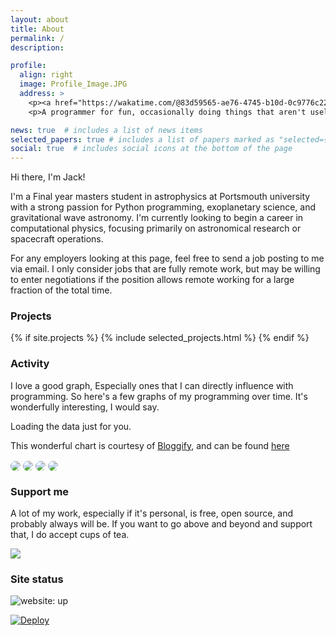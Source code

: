 ```yaml
---
layout: about
title: About
permalink: /
description:

profile:
  align: right
  image: Profile_Image.JPG
  address: >
    <p><a href="https://wakatime.com/@83d59565-ae76-4745-b10d-0c9776c223f1"><img src="https://wakatime.com/badge/user/83d59565-ae76-4745-b10d-0c9776c223f1.svg" alt="Total time coded since Mar 16 2021" /></a></p>
    <p>A programmer for fun, occasionally doing things that aren't useless</p>

news: true  # includes a list of news items
selected_papers: true # includes a list of papers marked as "selected={true}"
social: true  # includes social icons at the bottom of the page
---
```


Hi there, I'm Jack!

I'm a Final year masters student in astrophysics at Portsmouth university with a strong passion for Python programming, exoplanetary science, and gravitational wave astronomy. I'm currently looking to begin a career in computational physics, focusing primarily on astronomical research or spacecraft operations.

For any employers looking at this page, feel free to send a job posting to me via email. I only consider jobs that are fully remote work, but may be willing to enter negotiations if the position allows remote working for a large fraction of the total time.

### Projects

{% if site.projects %}
  {% include selected_projects.html %}
{% endif %}

### Activity

I love a good graph, Especially ones that I can directly influence with programming. So here's a few graphs of my programming over time. It's wonderfully interesting, I would say.

<!-- Include the library. -->
<script src="https://unpkg.com/github-calendar@latest/dist/github-calendar.min.js"></script>
<!-- Prepare a container for your calendar. -->
<div class="calendar"> Loading the data just for you.</div>
<script>GitHubCalendar(".calendar", "sk1y101", { responsive: true });</script>

This wonderful chart is courtesy of [Bloggify](https://github.com/Bloggify), and can be found [here](https://github.com/Bloggify/github-calendar)

<img align="center" class="ghcard-light" style="border-radius: 1.5rem;" src="https://wakatime.com/share/@SK1Y101/e5c5cfbd-56b2-4479-bae6-b6f1a5cbdbbc.svg"/>
<img align="center" class="ghcard-dark" style="border-radius: 1.5rem;" src="https://wakatime.com/share/@SK1Y101/ba725dc4-a1cc-4648-9e2a-4f7f5ece0e72.svg"/>

<img align="center" class="ghcard-light" style="border-radius: 1.5rem;" src="https://wakatime.com/share/@SK1Y101/551c0fe1-6ef1-4474-9881-54c8e0f24dfd.svg"/>
<img align="center" class="ghcard-dark" style="border-radius: 1.5rem;" src="https://wakatime.com/share/@SK1Y101/8cd65eff-c82f-4dd0-99b0-da4c3f3a3e1a.svg"/>

### Support me

A lot of my work, especially if it's personal, is free, open source, and probably always will be. If you want to go above and beyond and support that, I do accept cups of tea.

<a href="https://www.buymeacoffee.com/lloydwaltersj">
  <img src="https://img.buymeacoffee.com/button-api/?text=Buy me a tea&emoji=&slug=lloydwaltersj&button_colour=B3FFFF&font_colour=000000&font_family=Cookie&outline_colour=000000&coffee_colour=c58e4c">
</a>

### Site status

![website: up](https://img.shields.io/website?url=https%3A%2F%2Fsk1y101.github.io)

[![Deploy](https://github.com/SK1Y101/sk1y101.github.io/actions/workflows/deploy.yml/badge.svg)](https://github.com/SK1Y101/sk1y101.github.io/actions/workflows/deploy.yml)
